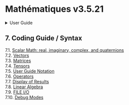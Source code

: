# Mathématiques v3.5.21


<details>

<summary>User Guide</summary>

1. [About](../about/README.md)<br>
2. [License](../license/README.md)<br>
3. [Release Notes](../release-notes/README.md)<br>
4. [Installation](../installation/README.md)<br>
5. [Makefile / Using Mathématiques](../using-mathematiques/README.md)<br>
6. [Code Examples](../examples/README.md)<br>
7. _Coding Guide / Syntax_ <br>
8. [Benchmarks](../benchmarks/README.md)<br>
9. [Tests](../test/README.md)<br>
10. [New Feature Plans](../feature-schedule/README.md)<br>
11. [Developer Guide](../developer-guide/README.md)<br>


</details>



## 7. Coding Guide / Syntax

7.1. [Scalar Math: real, imaginary, complex, and quaternions](scalar/README.md)<br>
7.2. [Vectors](vector/README.md)<br>
7.3. [Matrices](matrix/README.md)<br>
7.4. [Tensors](tensor/README.md)<br>
7.5. [User Guide Notation](notation/README.md)<br>
7.6. [Operators](operators/README.md)<br>
7.7. [Display of Results](display/README.md)<br>
7.8. [Linear Algebra](linear-algebra/README.md)<br>
7.9. [FILE I/O](file-io/README.md)<br>
7.10. [Debug Modes](debug/README.md)<br>
